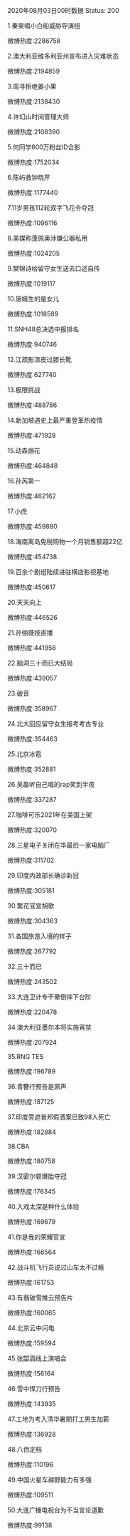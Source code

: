 2020年08月03日00时数据
Status: 200

1.秦昊唱小白船威胁导演组

微博热度:2286758

2.澳大利亚维多利亚州宣布进入灾难状态

微博热度:2194859

3.周寻拒绝姜小果

微博热度:2138430

4.许幻山时间管理大师

微博热度:2108390

5.何同学600万粉丝ID合影

微博热度:1752034

6.陈屿救钟晓芹

微博热度:1177440

7.11岁男孩112轮双字飞花令夺冠

微博热度:1096116

8.美媒称蓬佩奥涉嫌公器私用

微博热度:1024205

9.樊锦诗给留守女生送去口述自传

微博热度:1019117

10.唐嫣生的是女儿

微博热度:1018589

11.SNH48总决选中报排名

微博热度:940746

12.江疏影漆皮过膝长靴

微博热度:627740

13.极限挑战

微博热度:488786

14.新加坡遇史上最严重登革热疫情

微博热度:471928

15.动森烟花

微博热度:464848

16.孙芮第一

微博热度:462162

17.小虎

微博热度:459880

18.海南离岛免税购物一个月销售额超22亿

微博热度:454738

19.百余个剧组陆续进驻横店影视基地

微博热度:450617

20.天天向上

微博热度:446526

21.孙俪薇娅直播

微博热度:441958

22.脑洞三十而已大结局

微博热度:439057

23.破音

微博热度:358967

24.北大回应留守女生报考考古专业

微博热度:354463

25.北京冰雹

微博热度:352881

26.吴磊听自己唱的rap笑到半夜

微博热度:337287

27.咖啡可乐2021年在美国上架

微博热度:320070

28.三星电子关闭在华最后一家电脑厂

微博热度:311702

29.印度内政部长确诊新冠

微博热度:305181

30.繁花官宣胡歌

微博热度:304363

31.各国旅游入境的样子

微博热度:267792

32.三十而已

微博热度:243502

33.大连卫计专干晕倒摔下台阶

微博热度:220478

34.澳大利亚墨尔本将实施宵禁

微博热度:207924

35.RNG TES

微博热度:196789

36.青簪行预告是原声

微博热度:187125

37.印度旁遮普邦假酒案已致98人死亡

微博热度:182884

38.CBA

微博热度:180758

39.汉密尔顿爆胎夺冠

微博热度:176345

40.入戏太深是种什么体验

微博热度:169679

41.你是我的荣耀官宣

微博热度:166564

42.战斗机飞行员说过山车太不过瘾

微博热度:161753

43.有翡破雪推云预告片

微博热度:160065

44.北京云中闪电

微博热度:159594

45.张韶涵线上演唱会

微博热度:156164

46.雪中悍刀行预告

微博热度:143935

47.工地为考入清华暑期打工男生加薪

微博热度:136928

48.八佰定档

微博热度:110196

49.中国火星车越野能力有多强

微博热度:109511

50.大连广播电视台为不当言论道歉

微博热度:99138

